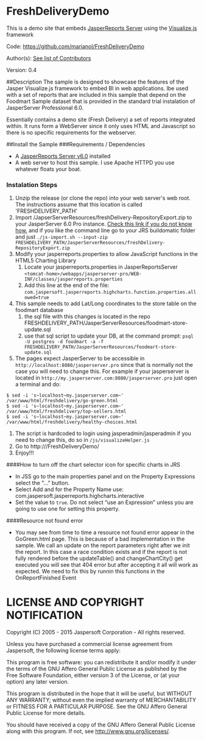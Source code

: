 FreshDeliveryDemo
=================

This is a demo site that embeds [JasperReports Server](http://www.jaspersoft.com/meet-new-jaspersoft) using the [Visualize.js](http://community.jaspersoft.com/project/visualizejs) framework

Code: https://github.com/marianol/FreshDeliveryDemo

Author(s): [See list of Contributors](https://github.com/marianol/FreshDeliveryDemo/graphs/contributors)

Version: 0.4


##Description
The sample is designed to showcase the features of the Jasper Visualize.js framework to embed BI in web applications. 
Ibe used with a set of reports that are included in this sample that depend on the Foodmart Sample dataset that is provided in the standard trial instalation of JasperServer Professional 6.0.

Essentially contains a demo site (Fresh Delivery) a set of reports integrated within. It runs form a WebServer since it only uses HTML and Javascript so there is no specific requirements for the webserver.

##Install the Sample
###Requirements / Dependencies
- A [JasperReports Server v6.0](http://www.jaspersoft.com/three-ways-test-drive-jaspersoft-bi-software) installed
- A web server to host this sample. I use Apache HTTPD you use whatever floats your boat.

### Instalation Steps
1. Unzip the release (or clone the repo) into your web server's web root. The instructions assume that this location is called 'FRESHDELIVERY_PATH'
1. Import /JapserServerResources/freshDelivery-RepositoryExport.zip to your JasperServer 6.0 Pro instance. [Check this link if you do not know how.](http://community.jaspersoft.com/documentation/jasperreports-server-administration-guide-beta/import-and-export-through-web-ui#import-export_2353750880_1044705) and if you like the command line go to your JRS buildomatic folder and just `./js-import.sh --input-zip FRESHDELIVERY_PATH/JasperServerResources/freshDelivery-RepositoryExport.zip`
1. Modify your jasperreports.properties to allow JavaScript functions in the HTML5 Charting Library
	1. Locate your jasperreports.properties in JasperReportsServer  `<tomcat-home>/webapps/jasperserver-pro/WEB-INF/classes/jasperreports.properties`
	1. Add this line at the end of the file:  `com.jaspersoft.jasperreports.highcharts.function.properties.allowed=true`
1. This sample needs to add Lat/Long coordinates to the store table on the foodmart database
	1. the sql file with this changes is located in the repo FRESHDELIVERY_PATH/JasperServerResources/foodmart-store-update.sql
	1. use that sql script to update your DB, at the command prompt: `psql -U postgres -d foodmart -a -f FRESHDELIVERY_PATH/JasperServerResources/foodmart-store-update.sql` 
1. The pages expect JasperServer to be accessible in `http://localhost:8080/jasperserver.pro` since that is normally not the case you will need to change this. For example if your jasperserver is located in `http://my.jasperserver.com:8080/jasperserver.pro` just open a terminal and do:
```
$ sed -i 's~localhost~my.jasperserver.com~' /var/www/html/freshdelivery/go-green.html
$ sed -i 's~localhost~my.jasperserver.com~' /var/www/html/freshdelivery/top-sellers.html
$ sed -i 's~localhost~my.jasperserver.com~' /var/www/html/freshdelivery/healthy-choices.html
```
1. The script is hardcoded to login using jasperadmin/jasperadmin if you need to change this, do so in `/js/visualizeHelper.js`
1. Go to http://<your-server>/FreshDeliveryDemo/ 
1. Enjoy!!!

####How to turn off the chart selector icon for specific charts in JRS
- In JSS go to the main properties panel and on the Property Expressions select the "…” button.
- Select Add and for the Property Name use: com.jaspersoft.jasperreports.highcharts.interactive
- Set the value to `true`. Do not select “use an Expression” unless you are going to use one for setting this property.

####Resource not found error
- You may see from time to time a resource not found error appear in the GoGreen.html page. This is because of a bad implementation in the sample. We call an update on the report parameters right after we init the report. In this case a race condition exists and if the report is not fully rendered before the updateTable() and changeChartCity() get executed you will see that 404 error but after accepting it all will work as expected. We need to fix this by runnin this functions in the OnReportFinished Event 

LICENSE AND COPYRIGHT NOTIFICATION
==================================

 Copyright (C) 2005 - 2015 Jaspersoft Corporation - All rights reserved.

 Unless you have purchased a commercial license agreement from Jaspersoft,
 the following license terms apply:

 This program is free software: you can redistribute it and/or modify
 it under the terms of the GNU Affero General Public License as
 published by the Free Software Foundation, either version 3 of the
 License, or (at your option) any later version.

 This program is distributed in the hope that it will be useful,
 but WITHOUT ANY WARRANTY; without even the implied warranty of
 MERCHANTABILITY or FITNESS FOR A PARTICULAR PURPOSE. See the
 GNU Affero  General Public License for more details.

 You should have received a copy of the GNU Affero General Public  License
 along with this program. If not, see <http://www.gnu.org/licenses/>.




